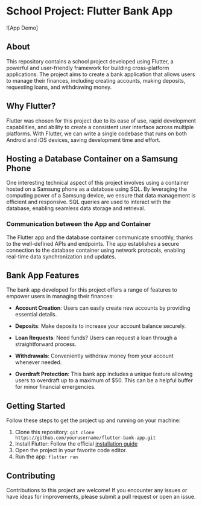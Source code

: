 # School Project: Flutter Bank App

![App Demo]

## About

This repository contains a school project developed using Flutter, a powerful and user-friendly framework for building cross-platform applications. The project aims to create a bank application that allows users to manage their finances, including creating accounts, making deposits, requesting loans, and withdrawing money.

## Why Flutter?

Flutter was chosen for this project due to its ease of use, rapid development capabilities, and ability to create a consistent user interface across multiple platforms. With Flutter, we can write a single codebase that runs on both Android and iOS devices, saving development time and effort.

## Hosting a Database Container on a Samsung Phone

One interesting technical aspect of this project involves using a container hosted on a Samsung phone as a database using SQL. By leveraging the computing power of a Samsung device, we ensure that data management is efficient and responsive. SQL queries are used to interact with the database, enabling seamless data storage and retrieval.

### Communication between the App and Container

The Flutter app and the database container communicate smoothly, thanks to the well-defined APIs and endpoints. The app establishes a secure connection to the database container using network protocols, enabling real-time data synchronization and updates.

## Bank App Features

The bank app developed for this project offers a range of features to empower users in managing their finances:

- **Account Creation**: Users can easily create new accounts by providing essential details.

- **Deposits**: Make deposits to increase your account balance securely.

- **Loan Requests**: Need funds? Users can request a loan through a straightforward process.

- **Withdrawals**: Conveniently withdraw money from your account whenever needed.

- **Overdraft Protection**: This bank app includes a unique feature allowing users to overdraft up to a maximum of $50. This can be a helpful buffer for minor financial emergencies.

## Getting Started

Follow these steps to get the project up and running on your machine:

1. Clone this repository: `git clone https://github.com/yourusername/flutter-bank-app.git`
2. Install Flutter: Follow the official [installation guide](https://flutter.dev/docs/get-started/install)
3. Open the project in your favorite code editor.
4. Run the app: `flutter run`

## Contributing

Contributions to this project are welcome! If you encounter any issues or have ideas for improvements, please submit a pull request or open an issue.
